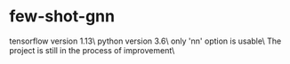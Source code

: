 # few-shot-gnn
tensorflow version 1.13\\
python version 3.6\\
only 'nn' option is usable\\
The project is still in the process of improvement\\
